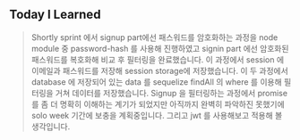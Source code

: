 ## Today I Learned



> Shortly sprint 에서 signup part에선 패스워드를 암호화하는 과정을  node module 중 password-hash 를 사용해 진행하였고 signin part 에선 암호화된 패스워드를 복호화해 비교 후 필터링을 완료했습니다. 이 과정에서 session 에 이메일과 패스워드를 저장해 session storage에 저장했습니다.  이 두 과정에서 database 에 저장되어 있는 data 를 sequelize findAll 의 where 를 이용해 필터링을 거쳐 데이터를 저장했습니다. Signup 을 필터링하는 과정에서 promise 를 좀 더 명확히 이해하는 계기가 되었지만 아직까지 완벽히 파악하진 못했기에  solo week 기간에 보충을 계획중입니다. 그리고 jwt 를 사용해보고 적용해 볼 생각입니다.

